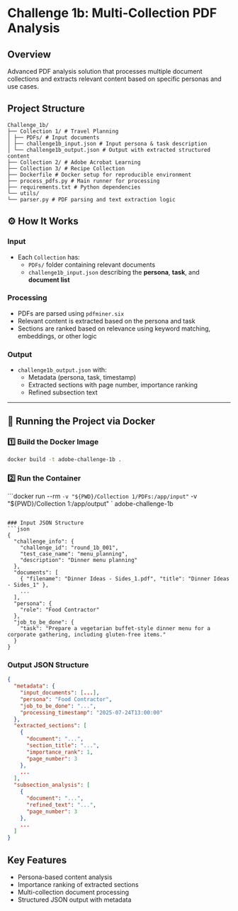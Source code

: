 # Challenge 1b: Multi-Collection PDF Analysis

## Overview
Advanced PDF analysis solution that processes multiple document collections and extracts relevant content based on specific personas and use cases.

## Project Structure
```
Challenge_1b/
├── Collection 1/ # Travel Planning
│ ├── PDFs/ # Input documents
│ ├── challenge1b_input.json # Input persona & task description
│ └── challenge1b_output.json # Output with extracted structured content
├── Collection 2/ # Adobe Acrobat Learning
├── Collection 3/ # Recipe Collection
├── Dockerfile # Docker setup for reproducible environment
├── process_pdfs.py # Main runner for processing
├── requirements.txt # Python dependencies
└── utils/
└── parser.py # PDF parsing and text extraction logic
```

## ⚙️ How It Works

### Input
- Each `Collection` has:
  - `PDFs/` folder containing relevant documents
  - `challenge1b_input.json` describing the **persona**, **task**, and **document list**

### Processing
- PDFs are parsed using `pdfminer.six`
- Relevant content is extracted based on the persona and task
- Sections are ranked based on relevance using keyword matching, embeddings, or other logic

### Output
- `challenge1b_output.json` with:
  - Metadata (persona, task, timestamp)
  - Extracted sections with page number, importance ranking
  - Refined subsection text

---

## 🚀 Running the Project via Docker

### 1️⃣ Build the Docker Image

```bash
docker build -t adobe-challenge-1b .
```

### 2️⃣ Run the Container
```docker run --rm `
  -v "${PWD}/Collection 1/PDFs:/app/input" `
  -v "${PWD}/Collection 1:/app/output" `
  adobe-challenge-1b
```

### Input JSON Structure
```json
{
  "challenge_info": {
    "challenge_id": "round_1b_001",
    "test_case_name": "menu_planning",
    "description": "Dinner menu planning"
  },
  "documents": [
    { "filename": "Dinner Ideas - Sides_1.pdf", "title": "Dinner Ideas - Sides_1" },
    ...
  ],
  "persona": {
    "role": "Food Contractor"
  },
  "job_to_be_done": {
    "task": "Prepare a vegetarian buffet-style dinner menu for a corporate gathering, including gluten-free items."
  }
}
```

### Output JSON Structure
```json
{
  "metadata": {
    "input_documents": [...],
    "persona": "Food Contractor",
    "job_to_be_done": "...",
    "processing_timestamp": "2025-07-24T13:00:00"
  },
  "extracted_sections": [
    {
      "document": "...",
      "section_title": "...",
      "importance_rank": 1,
      "page_number": 3
    },
    ...
  ],
  "subsection_analysis": [
    {
      "document": "...",
      "refined_text": "...",
      "page_number": 3
    },
    ...
  ]
}
```

## Key Features
- Persona-based content analysis
- Importance ranking of extracted sections
- Multi-collection document processing
- Structured JSON output with metadata
